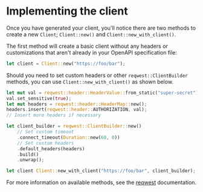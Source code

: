 # Implementing the client

Once you have generated your client, you'll notice there are two methods to
create a new `Client`; `Client::new()` and `Client::new_with_client()`.

The first method will create a basic client without any headers or
customizations that aren't already in your OpenAPI specification file:

```rust
let client = Client::new("https://foo/bar");
```

Should you need to set custom headers or other `reqwest::ClientBuilder`
methods, you can use `Client::new_with_client()` as shown below.

```rust
let mut val = reqwest::header::HeaderValue::from_static("super-secret");
val.set_sensitive(true);
let mut headers = reqwest::header::HeaderMap::new();
headers.insert(reqwest::header::AUTHORIZATION, val);
// Insert more headers if necessary

let client_builder = reqwest::ClientBuilder::new()
    // Set custom timeout
    .connect_timeout(Duration::new(60, 0))
    // Set custom headers
    .default_headers(headers)
    .build()
    .unwrap();

let client Client::new_with_client("https://foo/bar", client_builder);
```

For more information on available methods, see the
[reqwest](https://docs.rs/reqwest/latest/reqwest/struct.ClientBuilder.html)
documentation.